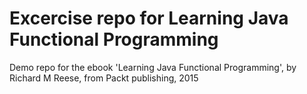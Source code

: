 # Excercise repo for Learning Java Functional Programming
Demo repo for the ebook 'Learning Java Functional Programming', by Richard M Reese, from Packt publishing, 2015
